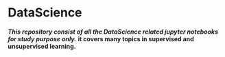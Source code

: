 # DataScience

***This repository consist of all the DataScience related jupyter notebooks for study purpose only.***
**it covers many topics in supervised and unsupervised learning.**

